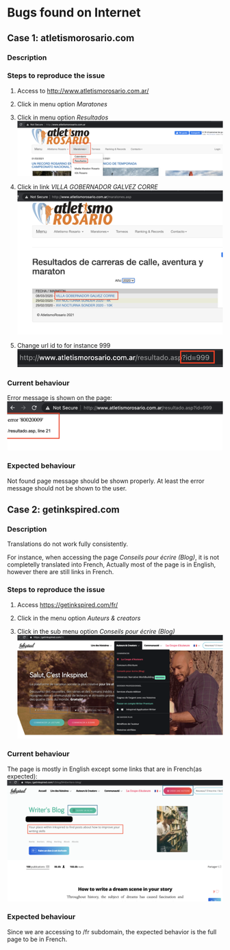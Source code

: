 # Bugs found on Internet

## Case 1: atletismorosario.com

### Description

### Steps to reproduce the issue
1. Access to http://www.atletismorosario.com.ar/

2. Click in menu option _Maratones_

3. Click in menu option _Resultados_
![Alt text](resources/atletismo/menu_option.png?raw=true )

4. Click in link _VILLA GOBERNADOR GALVEZ CORRE_
![Alt text](resources/atletismo/link_VGG.png?raw=true )

5. Change url id to for instance 999
![Alt text](resources/atletismo/url_id.png?raw=true )

### Current behaviour
Error message is shown on the page:
![Alt text](resources/atletismo/error.png?raw=true )

### Expected behaviour
Not found page message should be shown properly. At least the error message should not be shown to the user. 

## Case 2: getinkspired.com

### Description
Translations do not work fully consistently. 

For instance, when accessing the page _Conseils pour écrire (Blog)_, it is not completelly translated into French, Actually most of the page is in English, however there are still links in French.

### Steps to reproduce the issue
1. Access https://getinkspired.com/fr/

2. Click in the menu option _Auteurs & creators_
    

3. Click in the sub menu option _Conseils pour écrire (Blog)_
![Alt text](resources/ink/menu_option.png?raw=true )


### Current behaviour
The page is mostly in English except some links that are in French(as expected):
![Alt text](resources/ink/bug.png?raw=true ) 

### Expected behaviour 
Since we are accessing to /fr subdomain, the expected behavior is the full page to be in French.